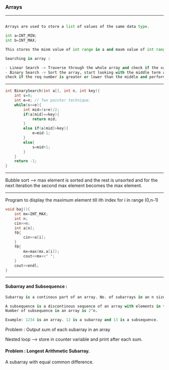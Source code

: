 ### Arrays

---

```py

Arrays are used to store a list of values of the same data type.

int a=INT_MIN;
int b=INT_MAX;

This stores the minm value of int range in a and maxm value of int range in b;

Searching in array : 

- Linear Search -> Traverse through the whole array and check if the value being searched gets a match. O(n)
- Binary Search -> Sort the array, start looking with the middle term and 
check if the req number is greater or lower than the middle and perform binary search again for the remaining part of the array. O(logn)
```

---

```cpp
int BinarySearch(int a[], int n, int key){
    int s=0;
    int e=n; // Two pointer technique.
    while(s<=e){
        int mid=(s+e)/2;
        if(a[mid]==key){
            return mid;
        }
        else if(a[mid]>key){
            e=mid-1;
        }
        else{
            s=mid+1;
        }
    }
    return -1;
}
```

---

Bubble sort --> max element is sorted and the rest is unsorted and for the next iteration the second max element becomes the max element.

---

Program to display the maximum element till ith index for i in range (0,n-1)

```cpp
void baj(){
    int mx=INT_MAX;
    int n;
    cin>>n;
    int a[n];
    f0{
        cin>>a[i];
    }
    f0{
        mx=max(mx,a[i]);
        cout<<mx<<" ";
    }
    cout<<endl;
}
```

---

#### Subarray and Subsequence : 

```py
Subarray is a continous part of an array. No. of subarrays in an n sized array = n*(n+1) / 2

A subsequence is a discontinous sequence of an array with elements in the same order.
Number of subsequence in an array is 2^n.

Example: 1234 is an array. 12 is a subarray and 13 is a subsequence.
```

Problem : Output sum of each subarray in an array

Nested loop --> store in counter variable and print after each sum.

#### Problem : Longest Arithmetic Subarray.

A subarray with equal common difference.





